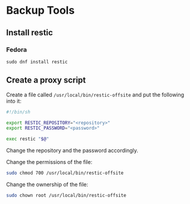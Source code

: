 # Backup Tools

## Install restic

### Fedora
```
sudo dnf install restic
```

## Create a proxy script
Create a file called `/usr/local/bin/restic-offsite` and 
put the following into it:
```sh
#!/bin/sh

export RESTIC_REPOSITORY="<repository>"
export RESTIC_PASSWORD="<password>"

exec restic "$@"
```
Change the repository and the password accordingly.

Change the permissions of the file:
```sh
sudo chmod 700 /usr/local/bin/restic-offsite
```

Change the ownership of the file:
```sh
sudo chown root /usr/local/bin/restic-offsite
```
